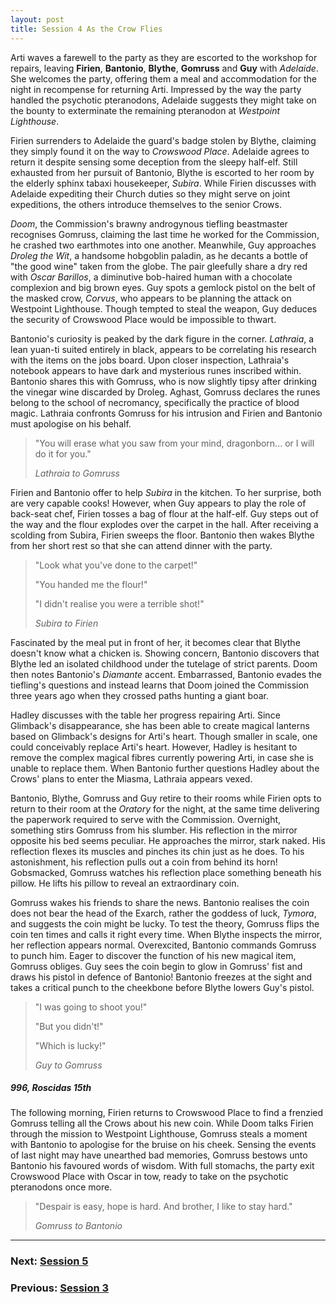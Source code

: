 ```yaml
---
layout: post
title: Session 4 As the Crow Flies
---
```


Arti waves a farewell to the party as they are escorted to the workshop for repairs, leaving **Firien**, **Bantonio**, **Blythe**, **Gomruss** and **Guy** with *Adelaide*. She welcomes the party, offering them a meal and accommodation for the night in recompense for returning Arti. Impressed by the way the party handled the psychotic pteranodons, Adelaide suggests they might take on the bounty to exterminate the remaining pteranodon at *Westpoint Lighthouse*.

Firien surrenders to Adelaide the guard's badge stolen by Blythe, claiming they simply found it on the way to *Crowswood Place*. Adelaide agrees to return it despite sensing some deception from the sleepy half-elf. Still exhausted from her pursuit of Bantonio, Blythe is escorted to her room by the elderly sphinx tabaxi housekeeper, *Subira*. While Firien discusses with Adelaide expediting their Church duties so they might serve on joint expeditions, the others introduce themselves to the senior Crows.

*Doom*, the Commission's brawny androgynous tiefling beastmaster recognises Gomruss, claiming the last time he worked for the Commission, he crashed two earthmotes into one another. Meanwhile, Guy approaches *Droleg the Wit*, a handsome hobgoblin paladin, as he decants a bottle of "the good wine" taken from the globe. The pair gleefully share a dry red with *Oscar Barillos*, a diminutive bob-haired human with a chocolate complexion and big brown eyes. Guy spots a gemlock pistol on the belt of the masked crow, *Corvus*, who appears to be planning the attack on Westpoint Lighthouse. Though tempted to steal the weapon, Guy deduces the security of Crowswood Place would be impossible to thwart.

Bantonio's curiosity is peaked by the dark figure in the corner. *Lathraia*, a lean yuan-ti suited entirely in black, appears to be correlating his research with the items on the jobs board. Upon closer inspection, Lathraia's notebook appears to have dark and mysterious runes inscribed within. Bantonio shares this with Gomruss, who is now slightly tipsy after drinking the vinegar wine discarded by Droleg. Aghast, Gomruss declares the runes belong to the school of necromancy, specifically the practice of blood magic. Lathraia confronts Gomruss for his intrusion and Firien and Bantonio must apologise on his behalf.

> "You will erase what you saw from your mind, dragonborn... or I will do it for you."
>
> *Lathraia to Gomruss*

Firien and Bantonio offer to help *Subira* in the kitchen. To her surprise, both are very capable cooks! However, when Guy appears to play the role of back-seat chef, Firien tosses a bag of flour at the half-elf. Guy steps out of the way and the flour explodes over the carpet in the hall. After receiving a scolding from Subira, Firien sweeps the floor. Bantonio then wakes Blythe from her short rest so that she can attend dinner with the party.

> "Look what you've done to the carpet!"
>
> "You handed me the flour!"
>
> "I didn't realise you were a terrible shot!"
>
> *Subira to Firien*

Fascinated by the meal put in front of her, it becomes clear that Blythe doesn't know what a chicken is. Showing concern, Bantonio discovers that Blythe led an isolated childhood under the tutelage of strict parents. Doom then notes Bantonio's *Diamante* accent. Embarrassed, Bantonio evades the tiefling's questions and instead learns that Doom joined the Commission three years ago when they crossed paths hunting a giant boar.

Hadley discusses with the table her progress repairing Arti. Since Glimback's disappearance, she has been able to create magical lanterns based on Glimback's designs for Arti's heart. Though smaller in scale, one could conceivably replace Arti's heart. However, Hadley is hesitant to remove the complex magical fibres currently powering Arti, in case she is unable to replace them. When Bantonio further questions Hadley about the Crows' plans to enter the Miasma, Lathraia appears vexed.

Bantonio, Blythe, Gomruss and Guy retire to their rooms while Firien opts to return to their room at the *Oratory* for the night, at the same time delivering the paperwork required to serve with the Commission. Overnight, something stirs Gomruss from his slumber. His reflection in the mirror opposite his bed seems peculiar. He approaches the mirror, stark naked. His reflection flexes its muscles and pinches its chin just as he does. To his astonishment, his reflection pulls out a coin from behind its horn! Gobsmacked, Gomruss watches his reflection place something beneath his pillow. He lifts his pillow to reveal an extraordinary coin.

Gomruss wakes his friends to share the news. Bantonio realises the coin does not bear the head of the Exarch, rather the goddess of luck, *Tymora*, and suggests the coin might be lucky. To test the theory, Gomruss flips the coin ten times and calls it right every time. When Blythe inspects the mirror, her reflection appears normal. Overexcited, Bantonio commands Gomruss to punch him. Eager to discover the function of his new magical item, Gomruss obliges. Guy sees the coin begin to glow in Gomruss' fist and draws his pistol in defence of Bantonio! Bantonio freezes at the sight and takes a critical punch to the cheekbone before Blythe lowers Guy's pistol.

> "I was going to shoot you!"
>
> "But you didn't!"
>
> "Which is lucky!"
>
> *Guy to Gomruss*

##### 996, Roscidas 15th

The following morning, Firien returns to Crowswood Place to find a frenzied Gomruss telling all the Crows about his new coin. While Doom talks Firien through the mission to Westpoint Lighthouse, Gomruss steals a moment with Bantonio to apologise for the bruise on his cheek. Sensing the events of last night may have unearthed bad memories, Gomruss bestows unto Bantonio his favoured words of wisdom. With full stomachs, the party exit Crowswood Place with Oscar in tow, ready to take on the psychotic pteranodons once more.

> "Despair is easy, hope is hard. And brother, I like to stay hard."
>
> *Gomruss to Bantonio*

---

### **Next: [Session 5](session-5)**
### **Previous: [Session 3](session-3)**
